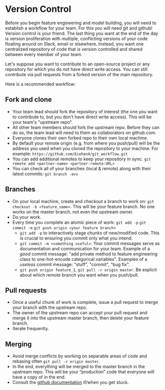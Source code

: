 Version Control
=====================
Before you begin feature engineering and model building, you will need to establish
a workflow for your team. For this you will need git and github! Version control is your friend.
The last thing you want at the end of the day is version proliferation with
multiple, conflicting versions of your code floating around on Slack, email or elsewhere.
Instead, you want one centralized repository of code that is version controlled
and shared between every member of your team.

Let's suppose you want to contribute to an open-source project or any repository for which you do _not_ have direct write access. You can still contribute via pull requests from a forked version of the main repository.

Here is a recommended workflow:

## Fork and clone
* Your team lead should fork the repository of interest (the one you want to contribute to, but you don't have direct write access). This will be your team's "upstream repo".
* All other team members should fork the upstream repo. Before they can do so, the team lead will need to them as collaborators on github.com.
* Everyone clones their own forked repo to their own local machine.
* By default your remote origin (e.g. from where you push/pull) will be the address you used when you cloned the repository to your machine. For example: `https://github.com/Ecohen4/git_workflow.git`
* You can add additional remotes to keep your repository in sync. `git remote add <partner-name> <partner-remote-URL>`
* You can check all of your branches (local & remote) along with their latest commits: `git branch -avv`

## Branches
* On your local machine, create and checkout a branch to work on: `git checkout -b <feature_name>`. This will be your feature branch. No one works on the master branch, not even the upstream owner.
* Do your work.
* Every time you complete an atomic piece of work: `git add -p` `git commit -m` `git push origin <your feature branch>`
  * `git add -p` to interactively stage chunks of new/modified code. This is crucial to ensuring you commit only what you intend.
  * `git commit -m <something useful>`. Your commit messages serve as documentation and communication for your team.
  Example of a _good_ commit message: "add private method to feature engineering class to one-hot-encode categorical variables".
  Examples of a _useless_ commit message: "stuff", "commit", "bug fix".
  * `git push origin feature_1`, `git pull -r origin master`. Be explicit about which remote branch you want when you push/pull.

## Pull requests
* Once a useful chunk of work is complete, issue a pull request to merge your branch with the upstream repo.
* The owner of the upstream repo can accept your pull request and merge it into the upstream master branch, then delete your feature branch.
* Iterate frequently.

## Merging
* Avoid merge conflicts by working on separable areas of code and rebasing often `git pull -r origin master`.
* In the end, everything will be merged to the master branch in the upstream repo.  This will be your “production” code that everyone will have a copy of in the end.
* Consult the [github documentation](https://guides.github.com/introduction/flow/) if/when you get stuck.
